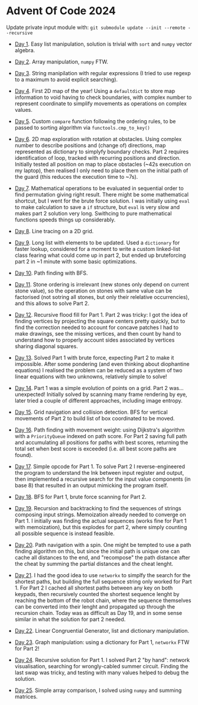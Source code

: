 # Advent Of Code 2024

Update private input module with: `git submodule update --init --remote --recursive`

* [Day 1](Day01.ipynb). Easy list manipulation, solution is trivial with `sort` and `numpy` vector algebra.

* [Day 2](Day02.ipynb). Array manipulation, `numpy` FTW.

* [Day 3](Day03.ipynb). String manipilation with regular expressions (I tried to use regexp to a maximum to avoid explicit searching).

* [Day 4](Day04.ipynb). First 2D map of the year! Using a `defaultdict` to store map information to void having to check boundaries, with complex number to represent coordinate to simplify movements as operations on complex values.

* [Day 5](Day05.ipynb). Custom `compare` function following the ordering rules, to be passed to sorting algorithm via `functools.cmp_to_key()`

* [Day 6](Day06.ipynb). 2D map exploration with rotation at obstacles. Using complex number to describe positions and (change of) directions, map represented as dictionary to simplyfy boundary checks. Part 2 requires identification of loop, tracked with recurring positions and direction. Initially tested all position on map to place obstacles (~42s execution on my laptop), then realised I only need to place them on the initial path of the guard (this reduces the execution time to ~7s).

* [Day 7](Day07.ipynb). Mathematical operations to be evaluated in sequential order to find permutation giving right result. There might be some mathematical shortcut, but I went for the brute force solution. I was initially using `eval` to make calculation to save a `if` structure, but `eval` is very slow and makes part 2 solution very long. Swithcing to pure mathematical functions speeds things up considerably.

* [Day 8](Day08.ipynb). Line tracing on a 2D grid.

* [Day 9](Day09.ipynb). Long list with elements to be updated. Used a `dictionary` for faster lookup, considered for a moment to write a custom linked-list class fearing what could come up in part 2, but ended up bruteforcing part 2 in ~1 minute with some basic optimizations.

* [Day 10](Day10.ipynb). Path finding with BFS.

* [Day 11](Day11.ipynb). Stone ordering is irrelevant (new stones only depend on current stone value), so the operation on stones with same value can be factorised (not sotring all stones, but only their relelative occurrencies), and this allows to solve Part 2.

* [Day 12](Day12.ipynb). Recursive flood fill for Part 1. Part 2 was tricky: I got the idea of finding vertices by projecting the square centers pretty quickly, but to find the correction needed to account for concave patches I had to make drawings, see the missing vertices, and then count by hand to understand how to properly account sides associated by vertices sharing diagonal squares.

* [Day 13](Day13.ipynb). Solved Part 1 with brute force, expecting Part 2 to make it impossible. After some pondering (and even thinking about diophantine equations) I realised the problem can be reduced as a system of two linear equations with two unknowns, relatively simple to solve!

* [Day 14](Day14.ipynb). Part 1 was a simple evolution of points on a grid. Part 2 was... unexpected! Initially solved by scanning many frame rendering by eye, later tried a couple of different approaches, including image entropy.

* [Day 15](Day15.ipynb). Grid navigation and collision detection. BFS for vertical movements of Part 2 to build list of box coordinated to be moved.

* [Day 16](Day16.ipynb). Path finding with movement weight: using Dijkstra's algorithm with a `PriorityQueue` indexed on path score. For Part 2 saving full path and accumulating all positions for paths with best scores, returning the total set when best score is exceeded (i.e. all best score paths are found).

* [Day 17](Day17.ipynb). Simple opcode for Part 1. To solve Part 2 I reverse-engineered the program to understand the lnk between input register and output, then implemented a recursive search for the input value components (in base 8) that resulted in an output mimicking the program itself.

* [Day 18](Day18.ipynb). BFS for Part 1, brute force scanning for Part 2.

* [Day 19](Day19.ipynb). Recursion and backtracking to find the sequences of strings composing input strings. Memoization already needed to converge on Part 1. I initially was finding the actual sequences (works fine for Part 1 with memoization), but this explodes for part 2, where simply counting all possible sequence is instead feasible.

* [Day 20](Day20.ipynb). Path navigation with a spin. One might be tempted to use a path finding algorithm on this, but since the initial path is unique one can cache all distances to the end, and "recompose" the path distance after the cheat by summing the partial distances and the cheat lenght.

* [Day 21](Day21.ipynb). I had the good idea to use `networkx` to simplfy the search for the shortest paths, but building the full sequence string only worked for Part 1. For Part 2 I cached all shortest paths between any key on both keypads, then recursively counted the shortest sequence lenght by reaching the bottom of the robot chain, where the sequence themselves can be converted into their lenght and propagated up through the recursion chain. Today was as difficult as Day 19, and in some sense similar in what the solution for part 2 needed.

* [Day 22](Day22.ipynb). Linear Congruential Generator, list and dictionary manipulation.

* [Day 23](Day23.ipynb). Graph manipulation: using a dictionary for Part 1, `networkx` FTW for Part 2!

* [Day 24](Day24.ipynb). Recursive solution for Part 1. I solved Part 2 "by hand": network visualisation, searching for wrongly-cabled summer circuit. Finding the last swap was tricky, and testing with many values helped to debug the solution.

* [Day 25](Day25.ipynb). Simple array comparison, I solved using `numpy` and summing matrices.